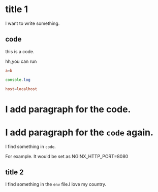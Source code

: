 # title 1

I want to write something.

## code


this is a code.

hh,you can run

```conf
a=b
```

```js
console.log
```

```conf
host=localhost
```

# I add paragraph for the code.

# I add paragraph for the `code` again.

I find something in `code`.

For example. It would be set as NGINX_HTTP_PORT=8080

## title 2

I find something in the `env` file.I love my country.
